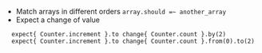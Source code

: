 * Match arrays in different orders `array.should =~ another_array`
* Expect a change of value
```
  expect{ Counter.increment }.to change{ Counter.count }.by(2)
  expect{ Counter.increment }.to change{ Counter.count }.from(0).to(2)
```
